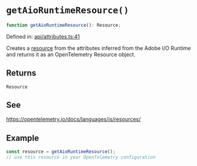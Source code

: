 # `getAioRuntimeResource()`

```ts
function getAioRuntimeResource(): Resource;
```

Defined in: [api/attributes.ts:41](https://github.com/adobe/commerce-integration-starter-kit/blob/96134280d686a55b5d5697e994fb1c049a995efa/packages/aio-sk-lib-telemetry/source/api/attributes.ts#L41)

Creates a [resource](https://open-telemetry.github.io/opentelemetry-js/interfaces/_opentelemetry_sdk-node.resources.Resource.html)
from the attributes inferred from the Adobe I/O Runtime and returns it as an OpenTelemetry Resource object.

## Returns

`Resource`

## See

https://opentelemetry.io/docs/languages/js/resources/

## Example

```ts
const resource = getAioRuntimeResource();
// use this resource in your OpenTelemetry configuration
```
